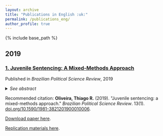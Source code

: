 ```yaml
---
layout: archive
title: "Publications in English :uk:"
permalink: /publications_eng/
author_profile: true
---
```


{% include base_path %}


## 2019

### [1. Juvenile Sentencing: A Mixed-Methods Approach](http://oliveirathiago.github.io/files/paper_2019bpsr.pdf)

Published in *Brazilian Political Science Review*, 2019

<details>
<summary><i>See abstract</i></summary>

<b>Abstract</b>: How do socially relevant attributes influence juvenile criminal sentencing? While judicial decisions should, in principle, be fully based on legally relevant factors such as the seriousness of the offense and the defendant’s criminal record, I ask whether and how extralegal characteristics related to the adolescent’s position in structural relations affect the decision-making process. I propose a mixed-methods design to study mechanisms of criminal sentencing. Using data from a representative sample of the São Paulo juvenile justice system records, I estimate mixed-effects logistic models to assess the probability of being sentenced to confinement given certain extralegal attributes, while controlling for legally relevant variables. Interaction effects show that adolescents registered as full-time students and classified as drug users are more likely to be sentenced to confinement than their counterparts, even when the arraignment is the same. The second step involved weekly visits to the juvenile courthouse in São Paulo over four months to observe judicial hearings. Prosecutors are central to the decision-making process. The standard decision-making mechanism is based on police documents and legally relevant information. When there is a rupture in the definition of the situation (usually when non-minority defendants enter the courtroom), a new mechanism emerges and more lenient decisions are made.

</details>

Recommended citation: **Oliveira, Thiago R.** (2019). "Juvenile sentencing: a mixed-methods approach." *Brazilian Political Science Review*. 13(1). [doi.org/10.1590/1981-3821201900010006](http://dx.doi.org/10.1590/1981-3821201900010006).

[Download paper here](http://oliveirathiago.github.io/files/paper_2019bpsr.pdf).

[Replication materials here](https://doi.org/10.7910/DVN/QLKRGD).


